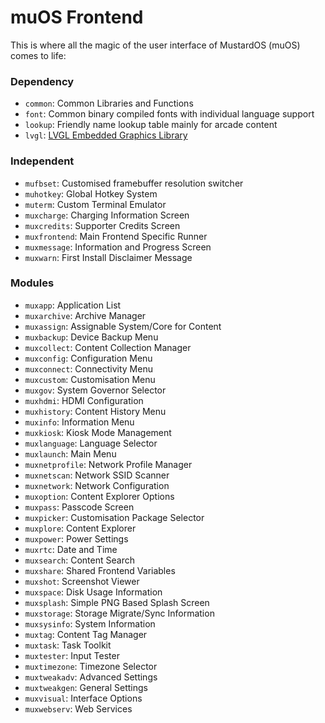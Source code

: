 # muOS Frontend

This is where all the magic of the user interface of MustardOS (muOS) comes to life:

### Dependency

* `common`: Common Libraries and Functions
* `font`: Common binary compiled fonts with individual language support
* `lookup`: Friendly name lookup table mainly for arcade content
* `lvgl`: [LVGL Embedded Graphics Library](https://github.com/lvgl/lvgl)

### Independent

* `mufbset`: Customised framebuffer resolution switcher
* `muhotkey`: Global Hotkey System
* `muterm`: Custom Terminal Emulator
* `muxcharge`: Charging Information Screen
* `muxcredits`: Supporter Credits Screen
* `muxfrontend`: Main Frontend Specific Runner
* `muxmessage`: Information and Progress Screen
* `muxwarn`: First Install Disclaimer Message

### Modules

* `muxapp`: Application List
* `muxarchive`: Archive Manager
* `muxassign`: Assignable System/Core for Content
* `muxbackup`: Device Backup Menu
* `muxcollect`: Content Collection Manager
* `muxconfig`: Configuration Menu
* `muxconnect`: Connectivity Menu
* `muxcustom`: Customisation Menu
* `muxgov`: System Governor Selector
* `muxhdmi`: HDMI Configuration
* `muxhistory`: Content History Menu
* `muxinfo`: Information Menu
* `muxkiosk`: Kiosk Mode Management
* `muxlanguage`: Language Selector
* `muxlaunch`: Main Menu
* `muxnetprofile`: Network Profile Manager
* `muxnetscan`: Network SSID Scanner
* `muxnetwork`: Network Configuration
* `muxoption`: Content Explorer Options
* `muxpass`: Passcode Screen
* `muxpicker`: Customisation Package Selector
* `muxplore`: Content Explorer
* `muxpower`: Power Settings
* `muxrtc`: Date and Time
* `muxsearch`: Content Search
* `muxshare`: Shared Frontend Variables
* `muxshot`: Screenshot Viewer
* `muxspace`: Disk Usage Information
* `muxsplash`: Simple PNG Based Splash Screen
* `muxstorage`: Storage Migrate/Sync Information
* `muxsysinfo`: System Information
* `muxtag`: Content Tag Manager
* `muxtask`: Task Toolkit
* `muxtester`: Input Tester
* `muxtimezone`: Timezone Selector
* `muxtweakadv`: Advanced Settings
* `muxtweakgen`: General Settings
* `muxvisual`: Interface Options
* `muxwebserv`: Web Services
